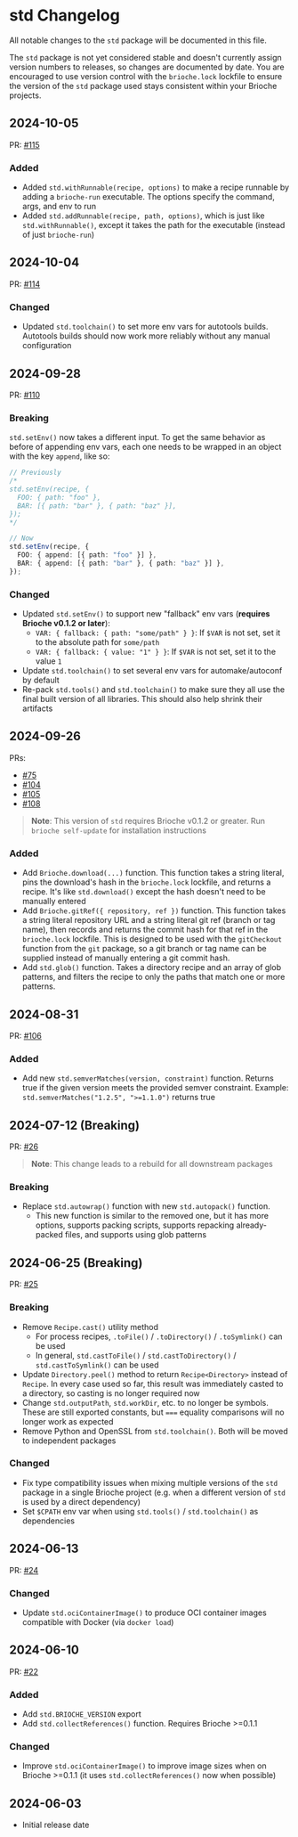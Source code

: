 # std Changelog

All notable changes to the `std` package will be documented in this file.

The `std` package is not yet considered stable and doesn't currently assign version numbers to releases, so changes are documented by date. You are encouraged to use version control with the `brioche.lock` lockfile to ensure the version of the `std` package used stays consistent within your Brioche projects.

## 2024-10-05

PR: [#115](https://github.com/brioche-dev/brioche-packages/pull/115)

### Added

- Added `std.withRunnable(recipe, options)` to make a recipe runnable by adding a `brioche-run` executable. The options specify the command, args, and env to run
- Added `std.addRunnable(recipe, path, options)`, which is just like `std.withRunnable()`, except it takes the path for the executable (instead of just `brioche-run`)

## 2024-10-04

PR: [#114](https://github.com/brioche-dev/brioche-packages/pull/114)

### Changed

- Updated `std.toolchain()` to set more env vars for autotools builds. Autotools builds should now work more reliably without any manual configuration

## 2024-09-28

PR: [#110](https://github.com/brioche-dev/brioche-packages/pull/110)

### Breaking

`std.setEnv()` now takes a different input. To get the same behavior as before of appending env vars, each one needs to be wrapped in an object with the key `append`, like so:

```typescript
// Previously
/*
std.setEnv(recipe, {
  FOO: { path: "foo" },
  BAR: [{ path: "bar" }, { path: "baz" }],
});
*/

// Now
std.setEnv(recipe, {
  FOO: { append: [{ path: "foo" }] },
  BAR: { append: [{ path: "bar" }, { path: "baz" }] },
});
```

### Changed

- Updated `std.setEnv()` to support new "fallback" env vars (**requires Brioche v0.1.2 or later**):
    - `VAR: { fallback: { path: "some/path" } }`: If `$VAR` is not set, set it to the absolute path for `some/path`
    - `VAR: { fallback: { value: "1" } }`: If `$VAR` is not set, set it to the value `1`
- Update `std.toolchain()` to set several env vars for automake/autoconf by default
- Re-pack `std.tools()` and `std.toolchain()` to make sure they all use the final built version of all libraries. This should also help shrink their artifacts

## 2024-09-26

PRs:
- [#75](https://github.com/brioche-dev/brioche-packages/pull/75)
- [#104](https://github.com/brioche-dev/brioche-packages/pull/104)
- [#105](https://github.com/brioche-dev/brioche-packages/pull/105)
- [#108](https://github.com/brioche-dev/brioche-packages/pull/108)

> **Note**: This version of `std` requires Brioche v0.1.2 or greater. Run `brioche self-update` for installation instructions

### Added

- Add `Brioche.download(...)` function. This function takes a string literal, pins the download's hash in the `brioche.lock` lockfile, and returns a recipe. It's like `std.download()` except the hash doesn't need to be manually entered
- Add `Brioche.gitRef({ repository, ref })` function. This function takes a string literal repository URL and a string literal git ref (branch or tag name), then records and returns the commit hash for that ref in the `brioche.lock` lockfile. This is designed to be used with the `gitCheckout` function from the `git` package, so a git branch or tag name can be supplied instead of manually entering a git commit hash.
- Add `std.glob()` function. Takes a directory recipe and an array of glob patterns, and filters the recipe to only the paths that match one or more patterns.

## 2024-08-31

PR: [#106](https://github.com/brioche-dev/brioche-packages/pull/106)

### Added

- Add new `std.semverMatches(version, constraint)` function. Returns true if the given version meets the provided semver constraint. Example: `std.semverMatches("1.2.5", ">=1.1.0")` returns true

## 2024-07-12 (Breaking)

PR: [#26](https://github.com/brioche-dev/brioche-packages/pull/58)

> **Note**: This change leads to a rebuild for all downstream packages

### Breaking

- Replace `std.autowrap()` function with new `std.autopack()` function.
    - This new function is similar to the removed one, but it has more options, supports packing scripts, supports repacking already-packed files, and supports using glob patterns

## 2024-06-25 (Breaking)

PR: [#25](https://github.com/brioche-dev/brioche-packages/pull/25)

### Breaking

- Remove `Recipe.cast()` utility method
    - For process recipes, `.toFile()` / `.toDirectory()` / `.toSymlink()` can be used
    - In general, `std.castToFile()` / `std.castToDirectory()` / `std.castToSymlink()` can be used
- Update `Directory.peel()` method to return `Recipe<Directory>` instead of `Recipe`. In every case used so far, this result was immediately casted to a directory, so casting is no longer required now
- Change `std.outputPath`, `std.workDir`, etc. to no longer be symbols. These are still exported constants, but `===` equality comparisons will no longer work as expected
- Remove Python and OpenSSL from `std.toolchain()`. Both will be moved to independent packages

### Changed

- Fix type compatibility issues when mixing multiple versions of the `std` package in a single Brioche project (e.g. when a different version of `std` is used by a direct dependency)
- Set `$CPATH` env var when using `std.tools()` / `std.toolchain()` as dependencies

## 2024-06-13

PR: [#24](https://github.com/brioche-dev/brioche-packages/pull/24)

### Changed

- Update `std.ociContainerImage()` to produce OCI container images compatible with Docker (via `docker load`)

## 2024-06-10

PR: [#22](https://github.com/brioche-dev/brioche-packages/pull/22)

### Added

- Add `std.BRIOCHE_VERSION` export
- Add `std.collectReferences()` function. Requires Brioche >=0.1.1

### Changed

- Improve `std.ociContainerImage()` to improve image sizes when on Brioche >=0.1.1 (it uses `std.collectReferences()` now when possible)

## 2024-06-03

- Initial release date

